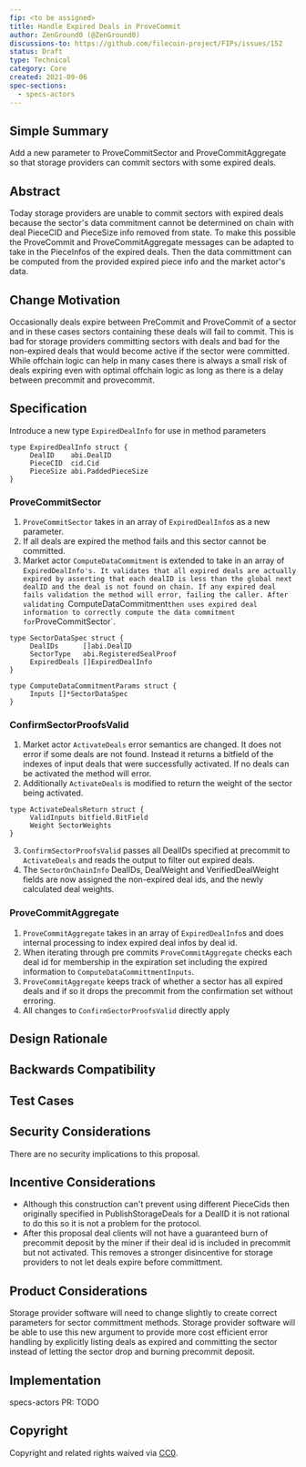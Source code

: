 ```yaml
---
fip: <to be assigned>
title: Handle Expired Deals in ProveCommit
author: ZenGround0 (@ZenGround0)
discussions-to: https://github.com/filecoin-project/FIPs/issues/152
status: Draft
type: Technical 
category: Core
created: 2021-09-06
spec-sections: 
  - specs-actors
---
```


<!--You can leave these HTML comments in your merged FIP and delete the visible duplicate text guides, they will not appear and may be helpful to refer to if you edit it again. This is the suggested template for new FIPs. Note that a FIP number will be assigned by an editor. When opening a pull request to submit your FIP, please use an abbreviated title in the filename, `fip-draft_title_abbrev.md`. The title should be 44 characters or less.-->

## Simple Summary
<!--"If you can't explain it simply, you don't understand it well enough." Provide a simplified and layman-accessible explanation of the FIP.-->
Add a new parameter to ProveCommitSector and ProveCommitAggregate so that storage providers can commit sectors with some expired deals.

## Abstract
<!--A short (~200 word) description of the technical issue being addressed.-->

Today storage providers are unable to commit sectors with expired deals because the sector's data commitment cannot be determined on chain with deal PieceCID and PieceSize info removed from state.  To make this possible the ProveCommit and ProveCommitAggregate messages can be adapted to take in the PieceInfos of the expired deals.  Then the data committment can be computed from the provided expired piece info and the market actor's data.

## Change Motivation
<!--The motivation is critical for FIPs that want to change the Filecoin protocol. It should clearly explain why the existing protocol specification is inadequate to address the problem that the FIP solves. FIP submissions without sufficient motivation may be rejected outright.-->
Occasionally deals expire between PreCommit and ProveCommit of a sector and in these cases sectors containing these deals will fail to commit. This is bad for storage providers committing sectors with deals and bad for the non-expired deals that would become active if the sector were committed. While offchain logic can help in many cases there is always a small risk of deals expiring even with optimal offchain logic as long as there is a delay between precommit and provecommit.


## Specification
<!--The technical specification should describe the syntax and semantics of any new feature. The specification should be detailed enough to allow competing, interoperable implementations for any of the current Filecoin implementations. -->

Introduce a new type `ExpiredDealInfo` for use in method parameters

```golang
type ExpiredDealInfo struct {
     DealID    abi.DealID
     PieceCID  cid.Cid
     PieceSize abi.PaddedPieceSize
}
```
### ProveCommitSector

1. `ProveCommitSector` takes in an array of `ExpiredDealInfo`s as a new parameter.
2. If all deals are expired the method fails and this sector cannot be committed.
3. Market actor `ComputeDataCommitment` is extended to take in an array of `ExpiredDealInfo's. It validates that all expired deals are actually expired by asserting that each dealID is less than the global next dealID and the deal is not found on chain. If any expired deal fails validation the method will error, failing the caller. After validating `ComputeDataCommitment` then uses expired deal information to correctly compute the data commitment for `ProveCommitSector`.
```golang
type SectorDataSpec struct {
     DealIDs      []abi.DealID
     SectorType   abi.RegisteredSealProof
     ExpiredDeals []ExpiredDealInfo
}

type ComputeDataCommitmentParams struct {
     Inputs []*SectorDataSpec
}
```

### ConfirmSectorProofsValid

1. Market actor `ActivateDeals` error semantics are changed. It does not error if some deals are not found. Instead it returns a bitfield of the indexes of input deals that were successfully activated. If no deals can be activated the method will error.
2. Additionally `ActivateDeals` is modified to return the weight of the sector being activated.
```golang
type ActivateDealsReturn struct {
     ValidInputs bitfield.BitField
     Weight SectorWeights
}
```
3. `ConfirmSectorProofsValid` passes all DealIDs specified at precommit to `ActivateDeals` and reads the output to filter out expired deals.
4. The `SectorOnChainInfo` DealIDs, DealWeight and VerifiedDealWeight fields are now assigned the non-expired deal ids, and the newly calculated deal weights.

### ProveCommitAggregate

1. `ProveCommitAggregate` takes in an array of `ExpiredDealInfo`s and does internal processing to index expired deal infos by deal id.
2. When iterating through pre commits `ProveCommitAggregate` checks each deal id for membership in the expiration set including the expired information to `ComputeDataCommittmentInputs`.
3. `ProveCommitAggregate` keeps track of whether a sector has all expired deals and if so it drops the precommit from the confirmation set without erroring.
4. All changes to `ConfirmSectorProofsValid` directly apply 


## Design Rationale
<!--The rationale fleshes out the specification by describing what motivated the design and why particular design decisions were made. It should describe alternate designs that were considered and related work, e.g. how the feature is supported in other languages. The rationale may also provide evidence of consensus within the community, and should discuss important objections or concerns raised during discussion.-->


## Backwards Compatibility
<!--All FIPs that introduce backwards incompatibilities must include a section describing these incompatibilities and their severity. The FIP must explain how the author proposes to deal with these incompatibilities. FIP submissions without a sufficient backwards compatibility treatise may be rejected outright.-->


## Test Cases
<!--Test cases for an implementation are mandatory for FIPs that are affecting consensus changes. Other FIPs can choose to include links to test cases if applicable.-->

## Security Considerations
<!--All FIPs must contain a section that discusses the security implications/considerations relevant to the proposed change. Include information that might be important for security discussions, surfaces risks and can be used throughout the life cycle of the proposal. E.g. include security-relevant design decisions, concerns, important discussions, implementation-specific guidance and pitfalls, an outline of threats and risks and how they are being addressed. FIP submissions missing the "Security Considerations" section will be rejected. A FIP cannot proceed to status "Final" without a Security Considerations discussion deemed sufficient by the reviewers.-->
There are no security implications to this proposal.

## Incentive Considerations
<!--All FIPs must contain a section that discusses the incentive implications/considerations relative to the proposed change. Include information that might be important for incentive discussion. A discussion on how the proposed change will incentivize reliable and useful storage is required. FIP submissions missing the "Incentive Considerations" section will be rejected. An FIP cannot proceed to status "Final" without a Incentive Considerations discussion deemed sufficient by the reviewers.-->
- Although this construction can't prevent using different PieceCids then originally specified in PublishStorageDeals for a DealID it is not rational to do this so it is not a problem for the protocol.
- After this proposal deal clients will not have a guaranteed burn of precommit deposit by the miner if their deal id is included in precommit but not activated.  This removes a stronger disincentive for storage providers to not let deals expire before committment.

## Product Considerations
<!--All FIPs must contain a section that discusses the product implications/considerations relative to the proposed change. Include information that might be important for product discussion. A discussion on how the proposed change will enable better storage-related goods and services to be developed on Filecoin. FIP submissions missing the "Product Considerations" section will be rejected. An FIP cannot proceed to status "Final" without a Product Considerations discussion deemed sufficient by the reviewers.-->
Storage provider software will need to change slightly to create correct parameters for sector committment methods. Storage provider software will be able to use this new argument to provide more cost efficient error handling by explicitly listing deals as expired and committing the sector instead of letting the sector drop and burning precommit deposit.

## Implementation
<!--The implementations must be completed before any core FIP is given status "Final", but it need not be completed before the FIP is accepted. While there is merit to the approach of reaching consensus on the specification and rationale before writing code, the principle of "rough consensus and running code" is still useful when it comes to resolving many discussions of API details.-->
specs-actors PR: TODO

## Copyright
Copyright and related rights waived via [CC0](https://creativecommons.org/publicdomain/zero/1.0/).
